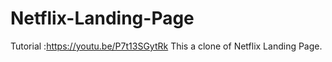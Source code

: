 # Netflix-Landing-Page
Tutorial :https://youtu.be/P7t13SGytRk
This a clone of Netflix Landing Page.
